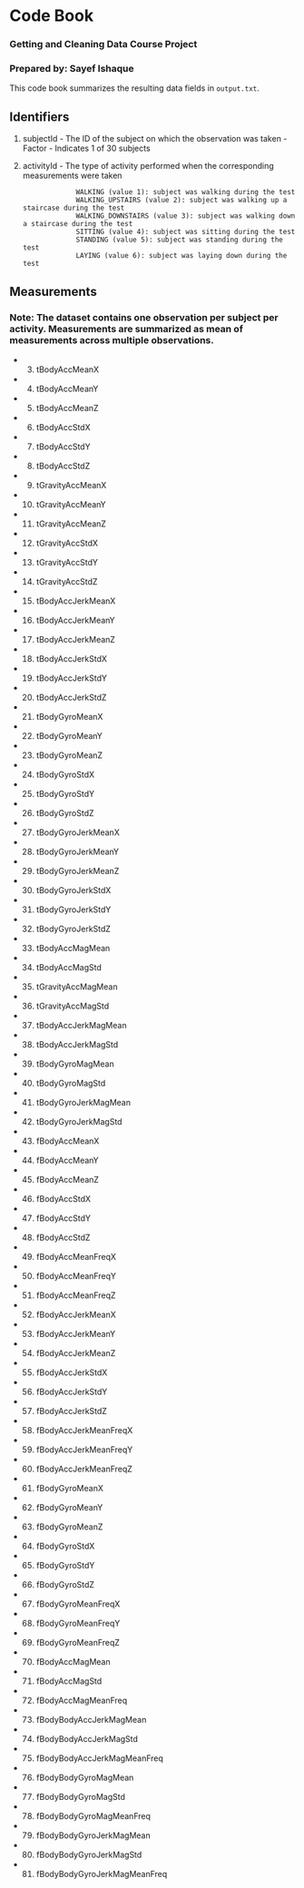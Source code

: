 # Code Book
### Getting and Cleaning Data Course Project
### Prepared by: Sayef Ishaque

This code book summarizes the resulting data fields in `output.txt`.

## Identifiers

1. subjectId    - The ID of the subject on which the observation was taken
               - Factor
               - Indicates 1 of 30 subjects
               
2. activityId   - The type of activity performed when the corresponding measurements were taken
                    
                    WALKING (value 1): subject was walking during the test
                    WALKING_UPSTAIRS (value 2): subject was walking up a staircase during the test
                    WALKING_DOWNSTAIRS (value 3): subject was walking down a staircase during the test
                    SITTING (value 4): subject was sitting during the test
                    STANDING (value 5): subject was standing during the test
                    LAYING (value 6): subject was laying down during the test
                    
## Measurements
### Note: The dataset contains one observation per subject per activity. Measurements are summarized as mean of measurements across multiple observations.

* 3. tBodyAccMeanX 
* 4. tBodyAccMeanY 
* 5. tBodyAccMeanZ 
* 6. tBodyAccStdX 
* 7. tBodyAccStdY 
* 8. tBodyAccStdZ 
* 9. tGravityAccMeanX 
* 10. tGravityAccMeanY 
* 11. tGravityAccMeanZ 
* 12. tGravityAccStdX 
* 13. tGravityAccStdY 
* 14. tGravityAccStdZ 
* 15. tBodyAccJerkMeanX 
* 16. tBodyAccJerkMeanY 
* 17. tBodyAccJerkMeanZ 
* 18. tBodyAccJerkStdX 
* 19. tBodyAccJerkStdY 
* 20. tBodyAccJerkStdZ 
* 21. tBodyGyroMeanX 
* 22. tBodyGyroMeanY 
* 23. tBodyGyroMeanZ 
* 24. tBodyGyroStdX 
* 25. tBodyGyroStdY 
* 26. tBodyGyroStdZ 
* 27. tBodyGyroJerkMeanX 
* 28. tBodyGyroJerkMeanY 
* 29. tBodyGyroJerkMeanZ 
* 30. tBodyGyroJerkStdX 
* 31. tBodyGyroJerkStdY 
* 32. tBodyGyroJerkStdZ 
* 33. tBodyAccMagMean 
* 34. tBodyAccMagStd 
* 35. tGravityAccMagMean 
* 36. tGravityAccMagStd 
* 37. tBodyAccJerkMagMean 
* 38. tBodyAccJerkMagStd 
* 39. tBodyGyroMagMean 
* 40. tBodyGyroMagStd 
* 41. tBodyGyroJerkMagMean 
* 42. tBodyGyroJerkMagStd 
* 43. fBodyAccMeanX 
* 44. fBodyAccMeanY 
* 45. fBodyAccMeanZ 
* 46. fBodyAccStdX 
* 47. fBodyAccStdY 
* 48. fBodyAccStdZ 
* 49. fBodyAccMeanFreqX 
* 50. fBodyAccMeanFreqY 
* 51. fBodyAccMeanFreqZ 
* 52. fBodyAccJerkMeanX 
* 53. fBodyAccJerkMeanY 
* 54. fBodyAccJerkMeanZ 
* 55. fBodyAccJerkStdX 
* 56. fBodyAccJerkStdY 
* 57. fBodyAccJerkStdZ 
* 58. fBodyAccJerkMeanFreqX 
* 59. fBodyAccJerkMeanFreqY 
* 60. fBodyAccJerkMeanFreqZ 
* 61. fBodyGyroMeanX 
* 62. fBodyGyroMeanY 
* 63. fBodyGyroMeanZ 
* 64. fBodyGyroStdX 
* 65. fBodyGyroStdY 
* 66. fBodyGyroStdZ 
* 67. fBodyGyroMeanFreqX 
* 68. fBodyGyroMeanFreqY 
* 69. fBodyGyroMeanFreqZ 
* 70. fBodyAccMagMean 
* 71. fBodyAccMagStd 
* 72. fBodyAccMagMeanFreq 
* 73. fBodyBodyAccJerkMagMean 
* 74. fBodyBodyAccJerkMagStd 
* 75. fBodyBodyAccJerkMagMeanFreq 
* 76. fBodyBodyGyroMagMean 
* 77. fBodyBodyGyroMagStd 
* 78. fBodyBodyGyroMagMeanFreq 
* 79. fBodyBodyGyroJerkMagMean 
* 80. fBodyBodyGyroJerkMagStd 
* 81. fBodyBodyGyroJerkMagMeanFreq 

               


